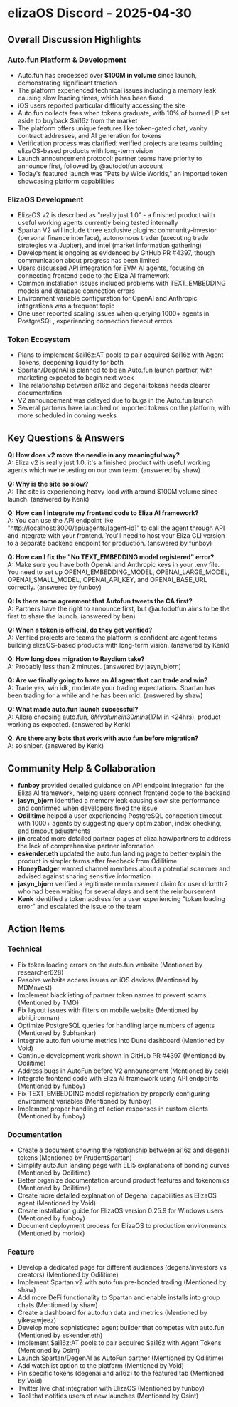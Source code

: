 # elizaOS Discord - 2025-04-30

## Overall Discussion Highlights

### Auto.fun Platform & Development
- Auto.fun has processed over **$100M in volume** since launch, demonstrating significant traction
- The platform experienced technical issues including a memory leak causing slow loading times, which has been fixed
- iOS users reported particular difficulty accessing the site
- Auto.fun collects fees when tokens graduate, with 10% of burned LP set aside to buyback $ai16z from the market
- The platform offers unique features like token-gated chat, vanity contract addresses, and AI generation for tokens
- Verification process was clarified: verified projects are teams building elizaOS-based products with long-term vision
- Launch announcement protocol: partner teams have priority to announce first, followed by @autodotfun account
- Today's featured launch was "Pets by Wide Worlds," an imported token showcasing platform capabilities

### ElizaOS Development
- ElizaOS v2 is described as "really just 1.0" - a finished product with useful working agents currently being tested internally
- Spartan V2 will include three exclusive plugins: community-investor (personal finance interface), autonomous trader (executing trade strategies via Jupiter), and intel (market information gathering)
- Development is ongoing as evidenced by GitHub PR #4397, though communication about progress has been limited
- Users discussed API integration for EVM AI agents, focusing on connecting frontend code to the Eliza AI framework
- Common installation issues included problems with TEXT_EMBEDDING models and database connection errors
- Environment variable configuration for OpenAI and Anthropic integrations was a frequent topic
- One user reported scaling issues when querying 1000+ agents in PostgreSQL, experiencing connection timeout errors

### Token Ecosystem
- Plans to implement $ai16z:AT pools to pair acquired $ai16z with Agent Tokens, deepening liquidity for both
- Spartan/DegenAI is planned to be an Auto.fun launch partner, with marketing expected to begin next week
- The relationship between ai16z and degenai tokens needs clearer documentation
- V2 announcement was delayed due to bugs in the Auto.fun launch
- Several partners have launched or imported tokens on the platform, with more scheduled in coming weeks

## Key Questions & Answers

**Q: How does v2 move the needle in any meaningful way?**  
A: Eliza v2 is really just 1.0, it's a finished product with useful working agents which we're testing on our own team. (answered by shaw)

**Q: Why is the site so slow?**  
A: The site is experiencing heavy load with around $100M volume since launch. (answered by Kenk)

**Q: How can I integrate my frontend code to Eliza AI framework?**  
A: You can use the API endpoint like "http://localhost:3000/api/agents/[agent-id]" to call the agent through API and integrate with your frontend. You'll need to host your Eliza CLI version to a separate backend endpoint for production. (answered by funboy)

**Q: How can I fix the "No TEXT_EMBEDDING model registered" error?**  
A: Make sure you have both OpenAI and Anthropic keys in your .env file. You need to set up OPENAI_EMBEDDING_MODEL, OPENAI_LARGE_MODEL, OPENAI_SMALL_MODEL, OPENAI_API_KEY, and OPENAI_BASE_URL correctly. (answered by funboy)

**Q: Is there some agreement that Autofun tweets the CA first?**  
A: Partners have the right to announce first, but @autodotfun aims to be the first to share the launch. (answered by ben)

**Q: When a token is official, do they get verified?**  
A: Verified projects are teams the platform is confident are agent teams building elizaOS-based products with long-term vision. (answered by Kenk)

**Q: How long does migration to Raydium take?**  
A: Probably less than 2 minutes. (answered by jasyn_bjorn)

**Q: Are we finally going to have an AI agent that can trade and win?**  
A: Trade yes, win idk, moderate your trading expectations. Spartan has been trading for a while and he has been mid. (answered by shaw)

**Q: What made auto.fun launch successful?**  
A: Allora choosing auto.fun, $8M volume in 30 mins ($17M in <24hrs), product working as expected. (answered by Kenk)

**Q: Are there any bots that work with auto fun before migration?**  
A: solsniper. (answered by Kenk)

## Community Help & Collaboration

- **funboy** provided detailed guidance on API endpoint integration for the Eliza AI framework, helping users connect frontend code to the backend
- **jasyn_bjorn** identified a memory leak causing slow site performance and confirmed when developers fixed the issue
- **Odilitime** helped a user experiencing PostgreSQL connection timeout with 1000+ agents by suggesting query optimization, index checking, and timeout adjustments
- **jin** created more detailed partner pages at eliza.how/partners to address the lack of comprehensive partner information
- **eskender.eth** updated the auto.fun landing page to better explain the product in simpler terms after feedback from Odilitime
- **HoneyBadger** warned channel members about a potential scammer and advised against sharing sensitive information
- **jasyn_bjorn** verified a legitimate reimbursement claim for user drkmttr2 who had been waiting for several days and sent the reimbursement
- **Kenk** identified a token address for a user experiencing "token loading error" and escalated the issue to the team

## Action Items

### Technical
- Fix token loading errors on the auto.fun website (Mentioned by researcher628)
- Resolve website access issues on iOS devices (Mentioned by MDMnvest)
- Implement blacklisting of partner token names to prevent scams (Mentioned by TMO)
- Fix layout issues with filters on mobile website (Mentioned by abhi_ironman)
- Optimize PostgreSQL queries for handling large numbers of agents (Mentioned by Subhankar)
- Integrate auto.fun volume metrics into Dune dashboard (Mentioned by Void)
- Continue development work shown in GitHub PR #4397 (Mentioned by Odilitime)
- Address bugs in AutoFun before V2 announcement (Mentioned by deki)
- Integrate frontend code with Eliza AI framework using API endpoints (Mentioned by funboy)
- Fix TEXT_EMBEDDING model registration by properly configuring environment variables (Mentioned by funboy)
- Implement proper handling of action responses in custom clients (Mentioned by funboy)

### Documentation
- Create a document showing the relationship between ai16z and degenai tokens (Mentioned by PrudentSpartan)
- Simplify auto.fun landing page with ELI5 explanations of bonding curves (Mentioned by Odilitime)
- Better organize documentation around product features and tokenomics (Mentioned by Odilitime)
- Create more detailed explanation of Degenai capabilities as ElizaOS agent (Mentioned by Void)
- Create installation guide for ElizaOS version 0.25.9 for Windows users (Mentioned by funboy)
- Document deployment process for ElizaOS to production environments (Mentioned by morlok)

### Feature
- Develop a dedicated page for different audiences (degens/investors vs creators) (Mentioned by Odilitime)
- Implement Spartan v2 with auto.fun pre-bonded trading (Mentioned by shaw)
- Add more DeFi functionality to Spartan and enable installs into group chats (Mentioned by shaw)
- Create a dashboard for auto.fun data and metrics (Mentioned by yikesawjeez)
- Develop more sophisticated agent builder that competes with auto.fun (Mentioned by eskender.eth)
- Implement $ai16z:AT pools to pair acquired $ai16z with Agent Tokens (Mentioned by Osint)
- Launch Spartan/DegenAI as AutoFun partner (Mentioned by Odilitime)
- Add watchlist option to the platform (Mentioned by Void)
- Pin specific tokens (degenai and ai16z) to the featured tab (Mentioned by Void)
- Twitter live chat integration with ElizaOS (Mentioned by funboy)
- Tool that notifies users of new launches (Mentioned by Osint)